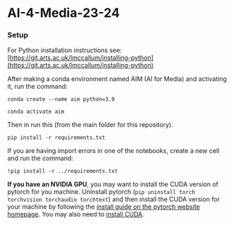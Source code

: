 # AI-4-Media-23-24

### Setup
For Python installation instructions see: [https://git.arts.ac.uk/lmccallum/installing-python](https://git.arts.ac.uk/lmccallum/installing-python)

After making a conda environment named AIM (AI for Media) and activating it, run the command:

`conda create --name aim python=3.9`

`conda activate aim`

Then in run this (from the main folder for this repository).

`pip install -r requirements.txt`

If you are having import errors in one of the notebooks, create a new cell and run the command:

`!pip install -r ../requirements.txt`


**If you have an NVIDIA GPU**, you may want to install the CUDA version of pytorch for you machine. Uninstall pytorch (`pip uninstall torch torchvision torchaudio torchtext`) and then install the CUDA version for your machine by following the [install guide on the pytorch website homepage](https://pytorch.org/#:~:text=Aid%20to%20Ukraine.-,INSTALL%20PYTORCH,-Select%20your%20preferences). You may also need to [install CUDA](https://developer.nvidia.com/cuda-downloads). 